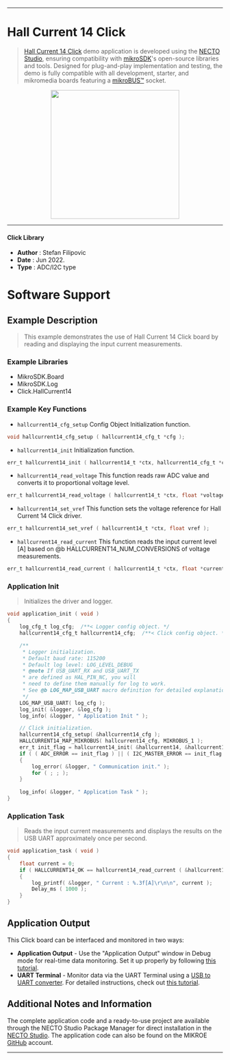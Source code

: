 
---
# Hall Current 14 Click

> [Hall Current 14 Click](https://www.mikroe.com/?pid_product=MIKROE-5239) demo application is developed using
the [NECTO Studio](https://www.mikroe.com/necto), ensuring compatibility with [mikroSDK](https://www.mikroe.com/mikrosdk)'s
open-source libraries and tools. Designed for plug-and-play implementation and testing, the demo is fully compatible with
all development, starter, and mikromedia boards featuring a [mikroBUS&trade;](https://www.mikroe.com/mikrobus) socket.

<p align="center">
  <img src="https://www.mikroe.com/?pid_product=MIKROE-5239&image=1" height=300px>
</p>

---

#### Click Library

- **Author**        : Stefan Filipovic
- **Date**          : Jun 2022.
- **Type**          : ADC/I2C type

# Software Support

## Example Description

> This example demonstrates the use of Hall Current 14 Click board by reading and displaying the input current measurements.

### Example Libraries

- MikroSDK.Board
- MikroSDK.Log
- Click.HallCurrent14

### Example Key Functions

- `hallcurrent14_cfg_setup` Config Object Initialization function.
```c
void hallcurrent14_cfg_setup ( hallcurrent14_cfg_t *cfg );
```

- `hallcurrent14_init` Initialization function.
```c
err_t hallcurrent14_init ( hallcurrent14_t *ctx, hallcurrent14_cfg_t *cfg );
```

- `hallcurrent14_read_voltage` This function reads raw ADC value and converts it to proportional voltage level.
```c
err_t hallcurrent14_read_voltage ( hallcurrent14_t *ctx, float *voltage );
```

- `hallcurrent14_set_vref` This function sets the voltage reference for Hall Current 14 Click driver.
```c
err_t hallcurrent14_set_vref ( hallcurrent14_t *ctx, float vref );
```

- `hallcurrent14_read_current` This function reads the input current level [A] based on @b HALLCURRENT14_NUM_CONVERSIONS of voltage measurements.
```c
err_t hallcurrent14_read_current ( hallcurrent14_t *ctx, float *current );
```

### Application Init

> Initializes the driver and logger.

```c
void application_init ( void )
{
    log_cfg_t log_cfg;  /**< Logger config object. */
    hallcurrent14_cfg_t hallcurrent14_cfg;  /**< Click config object. */

    /** 
     * Logger initialization.
     * Default baud rate: 115200
     * Default log level: LOG_LEVEL_DEBUG
     * @note If USB_UART_RX and USB_UART_TX 
     * are defined as HAL_PIN_NC, you will 
     * need to define them manually for log to work. 
     * See @b LOG_MAP_USB_UART macro definition for detailed explanation.
     */
    LOG_MAP_USB_UART( log_cfg );
    log_init( &logger, &log_cfg );
    log_info( &logger, " Application Init " );

    // Click initialization.
    hallcurrent14_cfg_setup( &hallcurrent14_cfg );
    HALLCURRENT14_MAP_MIKROBUS( hallcurrent14_cfg, MIKROBUS_1 );
    err_t init_flag = hallcurrent14_init( &hallcurrent14, &hallcurrent14_cfg );
    if ( ( ADC_ERROR == init_flag ) || ( I2C_MASTER_ERROR == init_flag ) )
    {
        log_error( &logger, " Communication init." );
        for ( ; ; );
    }
    
    log_info( &logger, " Application Task " );
}
```

### Application Task

> Reads the input current measurements and displays the results on the USB UART approximately once per second.

```c
void application_task ( void )
{
    float current = 0;
    if ( HALLCURRENT14_OK == hallcurrent14_read_current ( &hallcurrent14, &current ) ) 
    {
        log_printf( &logger, " Current : %.3f[A]\r\n\n", current );
        Delay_ms ( 1000 );
    }
}
```

## Application Output

This Click board can be interfaced and monitored in two ways:
- **Application Output** - Use the "Application Output" window in Debug mode for real-time data monitoring.
Set it up properly by following [this tutorial](https://www.youtube.com/watch?v=ta5yyk1Woy4).
- **UART Terminal** - Monitor data via the UART Terminal using
a [USB to UART converter](https://www.mikroe.com/click/interface/usb?interface*=uart,uart). For detailed instructions,
check out [this tutorial](https://help.mikroe.com/necto/v2/Getting%20Started/Tools/UARTTerminalTool).

## Additional Notes and Information

The complete application code and a ready-to-use project are available through the NECTO Studio Package Manager for 
direct installation in the [NECTO Studio](https://www.mikroe.com/necto). The application code can also be found on
the MIKROE [GitHub](https://github.com/MikroElektronika/mikrosdk_click_v2) account.

---
